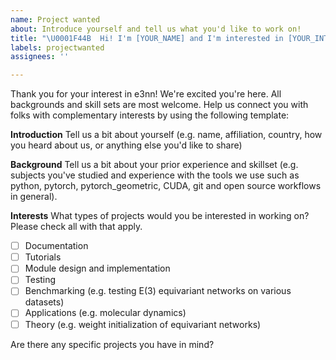 ```yaml
---
name: Project wanted
about: Introduce yourself and tell us what you'd like to work on!
title: "\U0001F44B  Hi! I'm [YOUR_NAME] and I'm interested in [YOUR_INTERESTS]."
labels: projectwanted
assignees: ''

---
```


Thank you for your interest in e3nn! We're excited you're here. All backgrounds and skill sets are most welcome. Help us connect you with folks with complementary interests by using the following template:

**Introduction**
Tell us a bit about yourself (e.g. name, affiliation, country, how you heard about us, or anything else you'd like to share) 

**Background**
Tell us a bit about your prior experience and skillset (e.g. subjects you've studied and experience with the tools we use such as python, pytorch, pytorch_geometric, CUDA, git and open source workflows in general).

**Interests**
What types of projects would you be interested in working on? Please check all with that apply.
- [ ] Documentation
- [ ] Tutorials
- [ ] Module design and implementation
- [ ] Testing
- [ ] Benchmarking (e.g. testing E(3) equivariant networks on various datasets)
- [ ] Applications (e.g. molecular dynamics)
- [ ] Theory (e.g. weight initialization of equivariant networks)

Are there any specific projects you have in mind?

